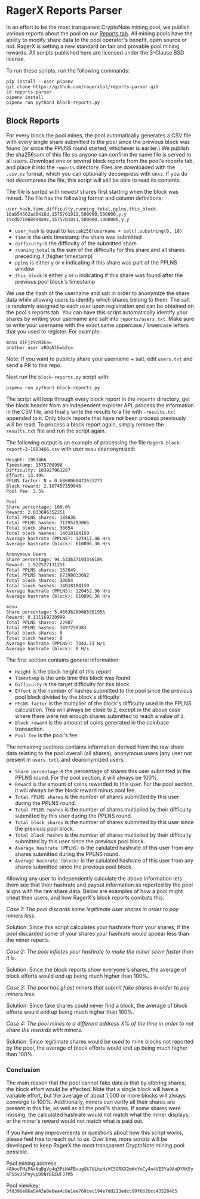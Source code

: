 # RagerX Reports Parser

In an effort to be the most transparent CryptoNote mining pool, we publish various reports about the pool on our [Reports tab](https://monero.ragerx.lol/reports). All mining pools have the ability to modify share data to the pool operator's benefit, open source or not. RagerX is setting a new standard on fair and provable pool mining rewards. All scripts published here are licensed under the 3-Clause BSD license.

To run these scripts, run the following commands:

```
pip install --user pipenv
git clone https://github.com/ragerxlol/reports-parser.git
cd reports-parser
pipenv install
pipenv run python3 block-reports.py
```

## Block Reports

For every block the pool mines, the pool automatically generates a CSV file with every single share submitted to the pool since the previous block was found (or since the PPLNS round started, whichever is earlier.) We publish the sha256sum of this file so anyone can confirm the same file is served to all users. Download one or several block reports from the pool's reports tab, and place it into the `reports` directory. Files are downloaded with the `.csv.xz` format, which you can optionally decompress with `unxz`. If you do not decompress the file, this script will still be able to read its contents.

The file is sorted with newest shares first starting when the block was mined. The file has the following format and column definitions:

```
user_hash,time,difficulty,running_total,pplns,this_block
16ab54562ad0416d,1575701012,500000,500000,y,y
19cd571968994a9c,1575701011,500000,1000000,y,y
```

* `user_hash` is equal to `keccak256(username + salt).substring(0, 16)`
* `time` is the unix timestamp the share was submitted
* `difficulty` is the difficulty of the submitted share
* `running_total` is the sum of the difficulty for this share and all shares preceding it (higher timestamp)
* `pplns` is either `y` or `n` indicating if this share was part of the PPLNS window
* `this_block` is either `y` or `n` indicating if this share was found after the previous pool block's timestamp

We use the hash of the username and salt in order to anonymize the share data while allowing users to identify which shares belong to them. The salt is randomly assigned to each user upon registration and can be obtained on the pool's reports tab. You can have this script automatically identify your shares by writing your username and salt into `reports/users.txt`. Make sure to write your username with the exact same uppercase / lowercase letters that you used to register. For example:

```
mosu OiFjz9cM3E4=
another_user xRDqNlhwb2c=
```

Note: If you want to publicly share your username + salt, edit `users.txt` and send a PR to this repo.

Next run the `block-reports.py` script with:

```
pipenv run python3 block-reports.py
```

The script will loop through every block report in the `reports` directory, get the block header from an independent explorer API, process the information in the CSV file, and finally write the results to a file with `-results.txt` appended to it. Only block reports that have not been process previously will be read. To process a block report again, simply remove the `-results.txt` file and run the script again.

The following output is an example of processing the file `RagerX-block-report-2-1983466.csv` with user `mosu` deanonymized:

```
Height: 1983466
Timestamp: 1575700998
Difficulty: 103927961287
Effort: 13.49%
PPLNS factor: N = 0.6860068472633273
Block reward: 2.107457359846
Pool fee: 3.5%

Pool
Share percentage: 100.0%
Reward: 2.033696352251
Total PPLNS shares: 185636
Total PPLNS hashes: 71295293065
Total block shares: 30054
Total block hashes: 14018184150
Average hashrate (PPLNS): 127417.46 H/s
Average hashrate (block): 610096.36 H/s

Anonymous Users
Share percentage: 94.53363719334618%
Reward: 1.922527131251
Total PPLNS shares: 162649
Total PPLNS hashes: 67398033682
Total block shares: 30054
Total block hashes: 14018184150
Average hashrate (PPLNS): 120452.36 H/s
Average hashrate (block): 610096.36 H/s

mosu
Share percentage: 5.4663628066538195%
Reward: 0.111169220999
Total PPLNS shares: 22987
Total PPLNS hashes: 3897259383
Total block shares: 0
Total block hashes: 0
Average hashrate (PPLNS): 7343.73 H/s
Average hashrate (block): 0 H/s
```

The first section contains general information:

* `Height` is the block height of this report
* `Timestamp` is the unix time this block was found
* `Difficulty` is the target difficulty for this block
* `Effort` is the number of hashes submitted to the pool since the previous pool block divided by the block's difficulty
* `PPLNS factor` is the multiplier of the block's difficulty used in the PPLNS calculation. This will always be close to `2`, except in the above case where there were not enough shares submitted to reach a value of `2`.
* `Block reward` is the amount of coins generated in the coinbase transaction.
* `Pool fee` is the pool's fee

The remaining sections contains information derived from the raw share data relating to the pool overall (all shares), anonymous users (any user not present in `users.txt`), and deanonymized users:

* `Share percentage` is the percentage of shares this user submitted in the PPLNS round. For the pool section, it will always be 100%.
* `Reward` is the amount of coins rewarded to this user. For the pool section, it will always be the block reward minus pool fee.
* `Total PPLNS shares` is the number of shares submitted by this user during the PPLNS round.
* `Total PPLNS hashes` is the number of shares multiplied by their difficulty submitted by this user during the PPLNS round.
* `Total block shares` is the number of shares submitted by this user since the previous pool block.
* `Total block hashes` is the number of shares multiplied by their difficulty submitted by this user since the previous pool block.
* `Average hashrate (PPLNS)` is the calulated hashrate of this user from any shares submitted during the PPLNS round.
* `Average hashrate (block)` is the calulated hashrate of this user from any shares submitted since the previous pool block.

Allowing any user to independently calculate the above information lets them see that their hashrate and payout information as reported by the pool aligns with the raw share data. Below are examples of how a pool might cheat their users, and how RagerX's block reports combats this:

*Case 1: The pool discards some legitimate user shares in order to pay miners less.*

Solution: Since this script calculates your hashrate from your shares, if the pool discarded some of your shares your hashrate would appear less than the miner reports.

*Case 2: The pool inflates your hashrate to make the miner seem faster than it is.*

Solution: Since the block reports show everyone's shares, the average of block efforts would end up being much higher than 100%.

*Case 3: The pool has ghost miners that submit fake shares in order to pay miners less.*

Solution: Since fake shares could never find a block, the average of block efforts would end up being much higher than 100%.

*Case 4: The pool mines to a different address X% of the time in order to not share the rewards with miners.*

Solution: Since legitimate shares would be used to mine blocks not reported by the pool, the average of block efforts would end up being much higher than 100%.

### Conclusion

The main reason that the pool cannot fake data is that by altering shares, the block effort would be affected. Note that a single block will have a variable effort, but the average of about 1,000 or more blocks will always converge to 100%. Additionally, miners can verify all their shares are present in this file, as well as all the pool's shares. If some shares were missing, the calculated hashrate would not match what the miner displays, or the miner's reward would not match what is paid out.

If you have any improvements or questions about how this script works, please feel free to reach out to us. Over time, more scripts will be developed to keep RagerX the most transparent CryptoNote mining pool possible.

Pool mining address: `4AAocFHiPAxNqBgVg4q3PiHAFBvugGk7ULhuHzVC5GRXX2mWxYoCy4n4VE5Ya9AnDYAK5yaF5SvJ5PnyvpD9NrBEEUFJ7M5`

Pool viewkey: `3f8398e86a5e43a8e6ea4c8e1ee760cec194e7dd213edcc99f6b2bcc43528405`
